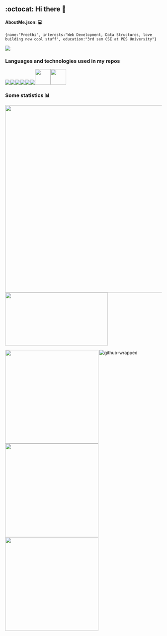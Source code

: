 ## :octocat: Hi there 👋
#### AboutMe.json: 💻

``{name:"Preethi",
interests:"Web Development, Data Structures, love building new cool stuff",
education:"3rd sem CSE at PES University"}
  ``

![](https://komarev.com/ghpvc/?username=QubitMatrix)
<br>
### Languages and technologies used in my repos 
<img src="https://img.icons8.com/color/48/000000/python.png"><img src="https://img.icons8.com/color/48/000000/c-programming.png"><img src="https://img.icons8.com/color/48/000000/javascript.png"><img src="https://img.icons8.com/color/48/000000/css3.png"><img src="https://img.icons8.com/color/48/000000/mongodb.png"><img src="https://img.icons8.com/color/48/000000/nodejs.png"><img src="https://reactjs.org/favicon-32x32.png" height="50px" width="50px"><img src="https://www.swi-prolog.org/icons/favicon.ico" height="50px" width="50px">
### Some statistics 📊 
<p><img alt="" width="600px" src="https://github-profile-summary-cards.vercel.app/api/cards/profile-details?username=QubitMatrix&theme=radical" />
<img width="330px" height="170px" src="https://github-readme-streak-stats.herokuapp.com/?user=QubitMatrix&theme=radical" alt="" />
</p>
<img alt="" align="left" width="300px" src="http://github-profile-summary-cards.vercel.app/api/cards/repos-per-language?username=QubitMatrix&theme=radical" />
<img alt="" align="left" width="300px" src="http://github-profile-summary-cards.vercel.app/api/cards/most-commit-language?username=QubitMatrix&theme=radical" />
<img alt="" align="left" width="300px" src="http://github-profile-summary-cards.vercel.app/api/cards/stats?username=QubitMatrix&theme=radical" />

![github-wrapped](https://user-images.githubusercontent.com/60323193/209573470-32192d3c-3c5b-4a94-9e7b-619922e5f093.png)

<!--
**QubitMatrix/QubitMatrix** is a ✨ _special_ ✨ repository because its `README.md` (this file) appears on your GitHub profile.

Here are some ideas to get you started:

- 🔭 I’m currently working on ...
- 🌱 I’m currently learning ...
- 👯 I’m looking to collaborate on ...
- 🤔 I’m looking for help with ...
- 💬 Ask me about ...
- 📫 How to reach me: ...
- 😄 Pronouns: ...
- ⚡ Fun fact: ...
-->
